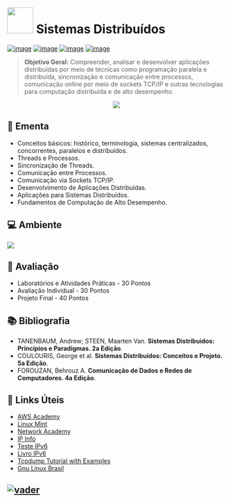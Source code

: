 # <img src="https://github.com/adrianoifnmg/adrianoifnmg/blob/main/icons/computer.png" width="60"> Sistemas Distribuídos 

[![image](https://img.shields.io/badge/Arquivos-282358?style=for-the-badge&logo=PowerShell&logoColor=white
)](https://github.com/adrianoifnmg/AdministracaoRedes/tree/main/public)
[![image](https://img.shields.io/badge/WhatsApp-155b29?style=for-the-badge&logo=whatsapp&logoColor=white
)](https://chat.whatsapp.com/EKYsG5YL9B37l3eaj1fpx9)
[![image](https://img.shields.io/badge/Calendário-3b71c6?style=for-the-badge&logo=GoogleCalendar&logoColor=white
)](https://calendar.google.com/calendar/embed?src=92ea387b839b82373ec9bda622294d7225bf666ed6cfc49a0293f7acdbbdebaa@group.calendar.google.com&src=hhtmsj9epvmqsdpn27sfolp688@group.calendar.google.com&ctz=America%2FSao_Paulo) [![image](https://img.shields.io/badge/Links_Úteis-d88200?style=for-the-badge&logo=SitePoint&logoColor=white
)](#link-links-úteis)

> **Objetivo Geral:** Compreender, analisar e desenvolver aplicações distribuídas por meio de técnicas como programação paralela e distribuída, sincronização e comunicação entre processos, comunicação online por meio de sockets TCP/IP e outras tecnologias para computação distribuída e de alto desempenho.

<p align="center"><a href="#"><img src="https://github.com/adrianoifnmg/adrianoifnmg/blob/main/icons/cloud1.png"></a></p>

## :dart: Ementa
* Conceitos básicos: histórico, terminologia, sistemas centralizados, concorrentes, paralelos e distribuídos.
* Threads e Processos.
* Sincronização de Threads.
* Comunicação entre Processos.
* Comunicação via Sockets TCP/IP.
* Desenvolvimento de Aplicações Distribuídas.
* Aplicações para Sistemas Distribuídos.
* Fundamentos de Computação de Alto Desempenho.

## :computer: Ambiente

[<img src="https://github.com/adrianoifnmg/adrianoifnmg/blob/main/icons/tecnologiasR2.png">](#)

## :memo: Avaliação

* Laboratórios e Atividades Práticas - 30 Pontos
* Avaliação Individual - 30 Pontos
* Projeto Final - 40 Pontos

## :books: Bibliografia

* TANENBAUM, Andrew; STEEN, Maarten Van. **Sistemas Distribuídos: Princípios e Paradigmas. 2a Edição**.
* COULOURIS, George et al. **Sistemas Distribuídos: Conceitos e Projeto. 5a Edição**.
* FOROUZAN, Behrouz A. **Comunicação de Dados e Redes de Computadores. 4a Edição**. 

## :link: Links Úteis

* [AWS Academy](https://www.awsacademy.com/vforcesite/LMS_Login) 
* [Linux Mint](https://linuxmint.com/)
* [Network Academy](https://www.networkacademy.io/)
* [IP Info](https://ipinfo.io/)
* [Teste IPv6](http://test-ipv6.com/) 
* [Livro IPv6](https://www.ipv6.br/pagina/downloads/)
* [Tcpdump Tutorial with Examples](https://danielmiessler.com/study/tcpdump/)
* [Gnu Linux Brasil](http://www.gnulinuxbrasil.com.br/)

## [![vader](https://github.com/adrianoifnmg/adrianoifnmg/blob/main/icons/vader2.gif)](#)
